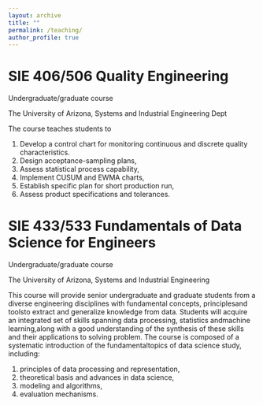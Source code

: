 ```yaml
---
layout: archive
title: ""
permalink: /teaching/
author_profile: true
---
```


SIE 406/506 Quality Engineering
====
Undergraduate/graduate course

The University of Arizona, Systems and Industrial Engineering Dept

The course teaches students to
1. Develop a control chart for monitoring continuous and discrete quality characteristics. 
2. Design acceptance-sampling plans,
3. Assess statistical process capability,
4. Implement CUSUM and EWMA charts,
5. Establish specific plan for short production run, 
6. Assess product specifications and tolerances.  

SIE 433/533 Fundamentals of Data Science for Engineers
====
Undergraduate/graduate course

The University of Arizona, Systems and Industrial Engineering


This course  will  provide senior undergraduate  and  graduate  students  from  a diverse engineering disciplines with fundamental concepts,  principlesand toolsto extract and generalize knowledge from data. Students will acquire an integrated set of skills spanning data processing, statistics andmachine learning,along with a good understanding of the synthesis of these skills and their applications to solving problem. The course is composed of a systematic introduction of the fundamentaltopics of data science study, including: 
1. principles of data processing and representation, 
2. theoretical basis and advances in data  science,
3. modeling  and algorithms,
4. evaluation  mechanisms. 
